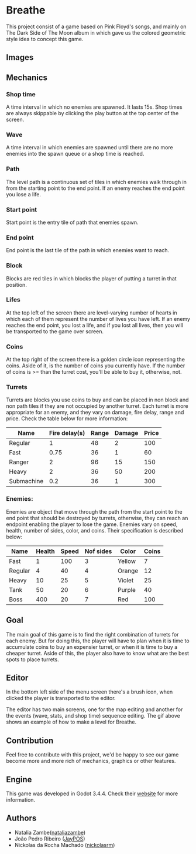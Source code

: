 # Breathe
This project consist of a game based on Pink Floyd's songs, and mainly on The
Dark Side of The Moon album in which gave us the colored geometric style idea
to concept this game.

## Images


## Mechanics

### Shop time
A time interval in which no enemies are spawned. It lasts 15s.
Shop times are always skippable by clicking the play button at the top center
of the screen.

### Wave
A time interval in which enemies are spawned until there are no more
enemies into the spawn queue or a shop time is reached.

### Path
The level path is a continuous set of tiles in which enemies walk through in 
from the starting point to the end point. If an enemy reaches the end point
you lose a life.

### Start point
Start point is the entry tile of path that enemies spawn.

### End point
End point is the last tile of the path in which enemies want to reach.

### Block
Blocks are red tiles in which blocks the player of putting a turret in that
position.

### Lifes
At the top left of the screen there are level-varying number of hearts in which
each of them represent the number of lives you have left. If an enemy reaches
the end point, you lost a life, and if you lost all lives, then you will be
transported to the game over screen.

### Coins
At the top right of the screen there is a golden circle icon representing the
coins. Aside of it, is the number of coins  you currently have. If the number
of coins is >= than the turret cost, you'll be able to buy it, otherwise, not.

### Turrets
Turrets are blocks you use coins to buy and can be placed in non block and non
path tiles if they are not occupied by another turret. Each turret is more
appropriate for an enemy, and they vary on damage, fire delay, range and price.
Check the table below for more information:

| Name       | Fire delay(s) | Range | Damage | Price |
|------------|---------------|-------|--------|-------|
| Regular    | 1             | 48    | 2      | 100   |
| Fast       | 0.75          | 36    | 1      | 60    |
| Ranger     | 2             | 96    | 15     | 150   |
| Heavy      | 2             | 36    | 50     | 200   |
| Submachine | 0.2           | 36    | 1      | 300   |

### Enemies:
Enemies are object that move through the path from the start point to the end
point that should be destroyed by turrets, otherwise, they can reach an
endpoint enabling the player to lose the game. Enemies vary on speed, health,
number of sides, color, and coins. Their specification is described below:

| Name    | Health | Speed | Nof sides | Color  | Coins |
|---------|--------|-------|-----------|--------|-------|
| Fast    | 1      | 100   | 3         | Yellow | 7     |
| Regular | 4      | 40    | 4         | Orange | 12    |
| Heavy   | 10     | 25    | 5         | Violet | 25    |
| Tank    | 50     | 20    | 6         | Purple | 40    |
| Boss    | 400    | 20    | 7         | Red    | 100   |

## Goal
The main goal of this game is to find the right combination of turrets for each
enemy. But for doing this, the player will have to plan when it is time to 
accumulate coins to buy an expensier turret, or when it is time to buy a cheaper
turret. Aside of this, the player also have to know what are the best spots to
place turrets.

## Editor
In the bottom left side of the menu screen there's a brush icon, when clicked
the player is transported to the editor.


The editor has two main screens, one for the map editing and another for the
events (wave, stats, and shop time) sequence editing. The gif above shows an
example of how to make a level for Breathe.

## Contribution
Feel free to contribute with this project, we'd be happy to see our game become
more and more rich of mechanics, graphics or other features.

## Engine
This game was developed in Godot 3.4.4. Check their [website](https://godotengine.org/)
for more information.

## Authors
* Natalia Zambe([nataliazambe](https://github.com/nataliazambe))
* João Pedro Ribeiro ([JayPOS](https://github.com/JayPOS))
* Nickolas da Rocha Machado ([nickolasrm](https://github.com/nickolasrm))
